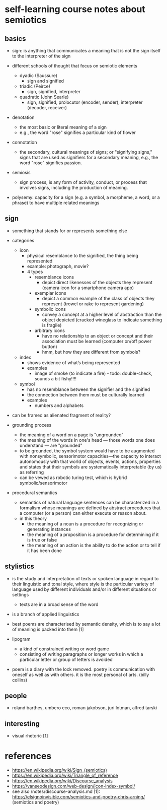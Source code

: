 # self-learning course notes about semiotics

## basics

- sign: is anything that communicates a meaning that is not the sign itself to the interpreter of the sign

- different schools of thought that focus on semiotic elements 
  - dyadic (Saussure)
    - sign and signified
  - triadic (Peirce)
    - sign, signified, interpreter
  - quadratic (John Searle)
    - sign, signified, prolocutor (encoder, sender), interpreter (decoder, receiver) 

- denotation
  - the most basic or literal meaning of a sign
  - e.g., the word "rose" signifies a particular kind of flower

- connotation
  - the secondary, cultural meanings of signs; or "signifying signs," signs that are used as signifiers for a secondary meaning, e.g., the word "rose" signifies passion.

- semiosis
  - sign process, is any form of activity, conduct, or process that involves signs, including the production of meaning.

- polysemy: capacity for a sign (e.g. a symbol, a morpheme, a word, or a phrase) to have multiple related meanings


## sign

- something that stands for or represents something else

- categories
  - icon
    - physical resemblance to the signified, the thing being represented
    - example: photograph, movie?
    - 4 types
      - resemblance icons
        - depict direct likenesses of the objects they represent (camera icon for a smartphone camera app)
      - exemplar icons 
        - depict a common example of the class of objects they represent (trowel or rake to represent gardening)
      - symbolic icons 
        - convey a concept at a higher level of abstraction than the object depicted (cracked wineglass to indicate something is fragile)
      - arbitrary icons 
        - have no relationship to an object or concept and their association must be learned (computer on/off power button)
        - hmm, but how they are different from symbols?
  - index
    - shows evidence of what’s being represented
    - examples 
      - image of smoke (to indicate a fire) - todo: double-check, sounds a bit fishy!!!!
  - symbol
    - has no resemblance between the signifier and the signified
    - the connection between them must be culturally learned
    - examples
      - numbers and alphabets

- can be framed as alienated fragment of reality?

- grounding process
  - the meaning of a word on a page is "ungrounded"
  - the meaning of the words in one's head — those words one does understand — are "grounded"
  - to be grounded, the symbol system would have to be augmented with nonsymbolic, sensorimotor capacities—the capacity to interact autonomously with that world of objects, events, actions, properties and states that their symbols are systematically interpretable (by us) as referring
  - can be vewed as robotic turing test, which is hybrid symbolic/sensorimotor

- procedural semantics
  - semantics of natural language sentences can be characterized in a formalism whose meanings are defined by abstract procedures that a computer (or a person) can either execute or reason about. 
  - in this theory 
    - the meaning of a noun is a procedure for recognizing or generating instances
    - the meaning of a proposition is a procedure for determining if it is true or false
    - the meaning of an action is the ability to do the action or to tell if it has been done


## stylistics

- is the study and interpretation of texts or spoken language in regard to their linguistic and tonal style, where style is the particular variety of language used by different individuals and/or in different situations or settings
  - texts are in a broad sense of the word
- is a branch of applied linguistics

- best poems are characterised by semantic density, which is to say a lot of meaning is packed into them [1]

- lipogram
  - a kind of constrained writing or word game 
  - consisting of writing paragraphs or longer works in which a particular letter or group of letters is avoided

- poem is a diary with the lock removed. poetry is communication with oneself as well as with others. it is the most personal of arts. (billy collins)


## people

- roland barthes, umbero eco, roman jakobson, juri lotman, alfred tarski


## interesting

- visual rhetoric [1]


# references

- https://en.wikipedia.org/wiki/Sign_(semiotics)
- https://en.wikipedia.org/wiki/Triangle_of_reference
- https://en.wikipedia.org/wiki/Discourse_analysis
- https://vanseodesign.com/web-design/icon-index-symbol/
- see also /notes/discourse-analysis.md
[1]: https://elsignoinvisible.com/semiotics-and-poetry-chris-arning/ (semiotics and poetry)